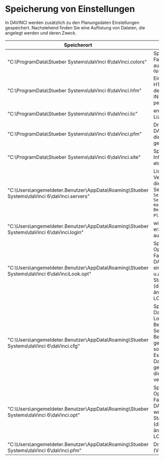 # Speicherung von Einstellungen

In DAVINCI werden zusätzlich zu den Planungsdaten Einstellungen gespeichert. Nachstehend finden Sie eine Auflistung von Dateien, die angelegt werden und deren Zweck.

Speicherort|Funktion
--|--
"C:\ProgramData\Stueber Systems\daVinci 6\daVinci.colors"| Speichert die Farbeinstellungen aus `DAVINCI > Plan > Optionen > Farben`
"C:\ProgramData\Stueber Systems\daVinci 6\daVinci.hfm"| Einstellungen für den HTML-Export oder den alten INFOSERVER-Export per HTML
"C:\ProgramData\Stueber Systems\daVinci 6\daVinci.lic"| enthält die Lizenzdaten
"C:\ProgramData\Stueber Systems\daVinci 6\daVinci.pfm"| Druckformate für DAVINCI (speichert die durch den Nutzer geänderte Version)
"C:\ProgramData\Stueber Systems\daVinci 6\daVinci.site"| Speichert die Site-Infos (Bundesland etc.)
"C:\Users\angemeldeter.Benutzer\AppData\Roaming\Stueber Systems\daVinci 6\daVinci.servers"| Liste der Server-Verbindungen und die opt. Startdatei im Servermodus (`Plan > Server verwalten > Serververbindung markieren > Bearbeiten > Plandatei`)
"C:\Users\angemeldeter.Benutzer\AppData\Roaming\Stueber Systems\daVinci 6\daVinci.login"| wird nicht mehr erzeugt oder ausgewertet
"C:\Users\angemeldeter.Benutzer\AppData\Roaming\Stueber Systems\daVinci 6\daVinciLook.opt"|Speichert alle Optionen (außer Farben), die über DAVINCI LOOK eingegeben werden, u.a. den Startbenutzeraccount (dieser Wert ist änderbar durch LOOK oder DAVINCI)
"C:\Users\angemeldeter.Benutzer\AppData\Roaming\Stueber Systems\daVinci 6\daVinci.cfg"|  Speicherung der Daten vom letzten Login: Benutzername, Servername, ob der Benutzername gespeichert werden soll<br/>Es werden noch mehr Daten in der Datei gespeichert, aber nur die vorstehenden verwendet.
"C:\Users\angemeldeter.Benutzer\AppData\Roaming\Stueber Systems\daVinci 6\daVinci.opt"|Speichert alle Optionen (außer Farben), die über DAVINCI eingegeben werden, u.a. den Startbenutzeraccount (dieser Wert ist änderbar durch LOOK oder DAVINCI)
"C:\Users\angemeldeter.Benutzer\AppData\Roaming\Stueber Systems\daVinci 6\daVinci.pfm"| Druckformatedatei (Vorlagedatei)
